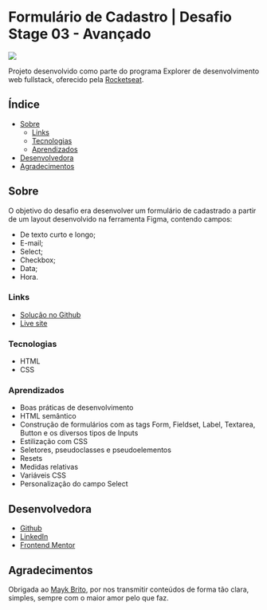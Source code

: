 # Formulário de Cadastro | Desafio Stage 03 - Avançado

![](https://i.imgur.com/ftxEywo.png)

Projeto desenvolvido como parte do programa Explorer de desenvolvimento web fullstack, oferecido pela [Rocketseat](https://www.rocketseat.com.br/).

## Índice

- [Sobre](#Sobre)
  - [Links](#Links)
  - [Tecnologias](#Tecnologias)
  - [Aprendizados](#Aprendizados)
- [Desenvolvedora](#Desenvolvedora)
- [Agradecimentos](#Agradecimentos)

## Sobre

O objetivo do desafio era desenvolver um formulário de cadastrado a partir de um layout desenvolvido na ferramenta Figma, contendo campos:

- De texto curto e longo;
- E-mail;
- Select;
- Checkbox;
- Data;
- Hora.

### Links

- [Solução no Github]()
- [Live site]()

### Tecnologias

- HTML
- CSS

### Aprendizados

- Boas práticas de desenvolvimento
- HTML semântico
- Construção de formulários com as tags Form, Fieldset, Label, Textarea, Button e os diversos tipos de Inputs
- Estilização com CSS
- Seletores, pseudoclasses e pseudoelementos
- Resets
- Medidas relativas
- Variáveis CSS
- Personalização do campo Select

## Desenvolvedora

- [Github](https://github.com/nathannieg)
- [LinkedIn](https://www.linkedin.com/in/nathanniegomes/)
- [Frontend Mentor](https://www.frontendmentor.io/profile/nathannieg)

## Agradecimentos

Obrigada ao [Mayk Brito](https://github.com/maykbrito), por nos transmitir conteúdos de forma tão clara, simples, sempre com o maior amor pelo que faz.
